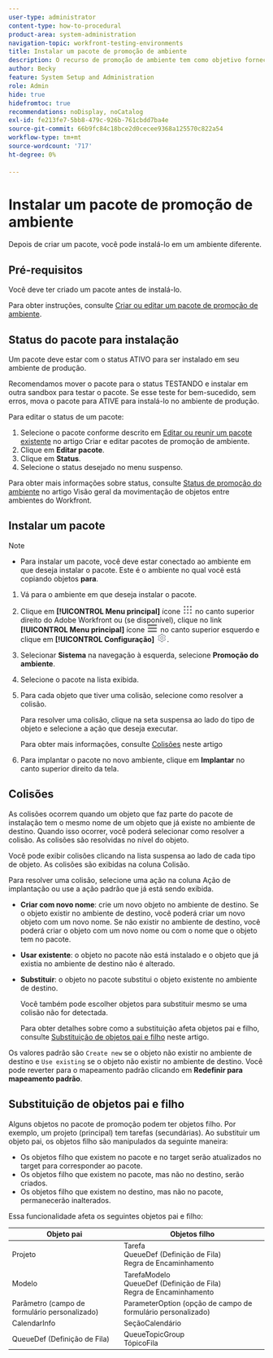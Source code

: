 ```yaml
---
user-type: administrator
content-type: how-to-procedural
product-area: system-administration
navigation-topic: workfront-testing-environments
title: Instalar um pacote de promoção de ambiente
description: O recurso de promoção de ambiente tem como objetivo fornecer a capacidade de mover objetos relacionados à configuração de um ambiente para outro. Saiba como instalar um pacote de promoção de ambiente em um ambiente de destino.
author: Becky
feature: System Setup and Administration
role: Admin
hide: true
hidefromtoc: true
recommendations: noDisplay, noCatalog
exl-id: fe213fe7-5bb8-479c-926b-761cbdd7ba4e
source-git-commit: 66b9fc84c18bce2d0cecee9368a125570c822a54
workflow-type: tm+mt
source-wordcount: '717'
ht-degree: 0%

---
```


# Instalar um pacote de promoção de ambiente

Depois de criar um pacote, você pode instalá-lo em um ambiente diferente.

## Pré-requisitos

Você deve ter criado um pacote antes de instalá-lo.

Para obter instruções, consulte [Criar ou editar um pacote de promoção de ambiente](/help/quicksilver/administration-and-setup/set-up-workfront/workfront-testing-environments/environment-promotion-create-package.md).

## Status do pacote para instalação

Um pacote deve estar com o status ATIVO para ser instalado em seu ambiente de produção.

Recomendamos mover o pacote para o status TESTANDO e instalar em outra sandbox para testar o pacote.  Se esse teste for bem-sucedido, sem erros, mova o pacote para ATIVE para instalá-lo no ambiente de produção.

Para editar o status de um pacote:

1. Selecione o pacote conforme descrito em  [Editar ou reunir um pacote existente](/help/quicksilver/administration-and-setup/set-up-workfront/workfront-testing-environments/environment-promotion-create-package.md#create-or-edit-an-environment-promotion-package) no artigo Criar e editar pacotes de promoção de ambiente.
1. Clique em **Editar pacote**.
1. Clique em **Status**.
1. Selecione o status desejado no menu suspenso.

Para obter mais informações sobre status, consulte [Status de promoção do ambiente](/help/quicksilver/administration-and-setup/set-up-workfront/workfront-testing-environments/environment-promotion-in-wf.md#environment-promotion-statuses) no artigo Visão geral da movimentação de objetos entre ambientes do Workfront.

## Instalar um pacote

>[!NOTE]
>
>* Para instalar um pacote, você deve estar conectado ao ambiente em que deseja instalar o pacote. Este é o ambiente no qual você está copiando objetos **para**.

1. Vá para o ambiente em que deseja instalar o pacote.
1. Clique em **[!UICONTROL Menu principal]** ícone ![Menu principal](/help/_includes/assets/main-menu-icon.png) no canto superior direito do Adobe Workfront ou (se disponível), clique no link **[!UICONTROL Menu principal]** ícone ![Menu principal](/help/_includes/assets/main-menu-icon-left-nav.png) no canto superior esquerdo e clique em **[!UICONTROL Configuração]** ![Ícone de Configuração](/help/_includes/assets/gear-icon-setup.png).
1. Selecionar **Sistema** na navegação à esquerda, selecione **Promoção do ambiente**.
1. Selecione o pacote na lista exibida.
1. Para cada objeto que tiver uma colisão, selecione como resolver a colisão.

   Para resolver uma colisão, clique na seta suspensa ao lado do tipo de objeto e selecione a ação que deseja executar.

   Para obter mais informações, consulte [Colisões](#collisions) neste artigo
1. Para implantar o pacote no novo ambiente, clique em **Implantar** no canto superior direito da tela.

## Colisões

As colisões ocorrem quando um objeto que faz parte do pacote de instalação tem o mesmo nome de um objeto que já existe no ambiente de destino. Quando isso ocorrer, você poderá selecionar como resolver a colisão. As colisões são resolvidas no nível do objeto.

Você pode exibir colisões clicando na lista suspensa ao lado de cada tipo de objeto. As colisões são exibidas na coluna Colisão.

Para resolver uma colisão, selecione uma ação na coluna Ação de implantação ou use a ação padrão que já está sendo exibida.

* **Criar com novo nome**: crie um novo objeto no ambiente de destino. Se o objeto existir no ambiente de destino, você poderá criar um novo objeto com um novo nome. Se não existir no ambiente de destino, você poderá criar o objeto com um novo nome ou com o nome que o objeto tem no pacote.
* **Usar existente**: o objeto no pacote não está instalado e o objeto que já existia no ambiente de destino não é alterado.
* **Substituir**: o objeto no pacote substitui o objeto existente no ambiente de destino.

  Você também pode escolher objetos para substituir mesmo se uma colisão não for detectada.

  Para obter detalhes sobre como a substituição afeta objetos pai e filho, consulte [Substituição de objetos pai e filho](#overwriting-parent-and-child-objects) neste artigo.
<!--
* Do not use: The object in the package is not installed in the target environment. If you select Do not use, an error message will appear detailing how this choice will affect other objects or fields.
-->

Os valores padrão são `Create new` se o objeto não existir no ambiente de destino e `Use existing` se o objeto não existir no ambiente de destino. Você pode reverter para o mapeamento padrão clicando em **Redefinir para mapeamento padrão**.

## Substituição de objetos pai e filho

Alguns objetos no pacote de promoção podem ter objetos filho. Por exemplo, um projeto (principal) tem tarefas (secundárias). Ao substituir um objeto pai, os objetos filho são manipulados da seguinte maneira:

* Os objetos filho que existem no pacote e no target serão atualizados no target para corresponder ao pacote.
* Os objetos filho que existem no pacote, mas não no destino, serão criados.
* Os objetos filho que existem no destino, mas não no pacote, permanecerão inalterados.

Essa funcionalidade afeta os seguintes objetos pai e filho:

| Objeto pai | Objetos filho |
|---|---|
| Projeto | Tarefa<br>QueueDef (Definição de Fila)<br>Regra de Encaminhamento |
| Modelo | TarefaModelo<br>QueueDef (Definição de Fila)<br>Regra de Encaminhamento |
| Parâmetro (campo de formulário personalizado) | ParameterOption (opção de campo de formulário personalizado) |
| CalendarInfo | SeçãoCalendário |
| QueueDef (Definição de Fila) | QueueTopicGroup<br>TópicoFila |

